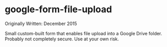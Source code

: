 # google-form-file-upload

Originally Written: December 2015

Small custom-built form that enables file upload into a Google Drive folder. Probably not completely secure. Use at your own risk.
